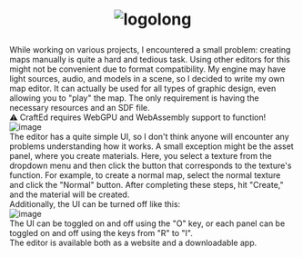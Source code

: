 # <p align="center"> ![logolong](https://github.com/user-attachments/assets/6bdddd60-f5d6-4f27-b570-15c83251c089) </p>  
While working on various projects, I encountered a small problem: creating maps manually is quite a hard and tedious task. Using other editors for this might not be convenient due to format compatibility. My engine may have light sources, audio, and models in a scene, so I decided to write my own map editor. It can actually be used for all types of graphic design, even allowing you to "play" the map. The only requirement is having the necessary resources and an SDF file.  
⚠️ CraftEd requires WebGPU and WebAssembly support to function!    
![image](https://github.com/user-attachments/assets/fe2f4913-0b78-458e-91c4-8fb2653e9e33)  
The editor has a quite simple UI, so I don't think anyone will encounter any problems understanding how it works. A small exception might be the asset panel, where you create materials. Here, you select a texture from the dropdown menu and then click the button that corresponds to the texture's function. For example, to create a normal map, select the normal texture and click the "Normal" button. After completing these steps, hit "Create," and the material will be created.  
Additionally, the UI can be turned off like this:  
![image](https://github.com/user-attachments/assets/650f7ad5-83ac-475b-81b5-ef394185c328)  
The UI can be toggled on and off using the "O" key, or each panel can be toggled on and off using the keys from "R" to "I".  
The editor is available both as a website and a downloadable app.
